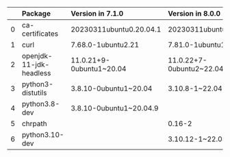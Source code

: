 <!-- markdown-link-check-disable -->

|    | Package                 | Version in 7.1.0         | Version in 8.0.0           | Status   |
|---:|:------------------------|:-------------------------|:---------------------------|:---------|
|  0 | ca-certificates         | 20230311ubuntu0.20.04.1  | 20230311ubuntu0.22.04.1    | UPDATED  |
|  1 | curl                    | 7.68.0-1ubuntu2.21       | 7.81.0-1ubuntu1.16         | UPDATED  |
|  2 | openjdk-11-jdk-headless | 11.0.21+9-0ubuntu1~20.04 | 11.0.22+7-0ubuntu2~22.04.1 | UPDATED  |
|  3 | python3-distutils       | 3.8.10-0ubuntu1~20.04    | 3.10.8-1~22.04             | UPDATED  |
|  4 | python3.8-dev           | 3.8.10-0ubuntu1~20.04.9  |                            | REMOVED  |
|  5 | chrpath                 |                          | 0.16-2                     | NEW      |
|  6 | python3.10-dev          |                          | 3.10.12-1~22.04.3          | NEW      |